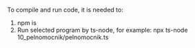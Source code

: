 To compile and run code, it is needed to:
1. npm is
2. Run selected program by ts-node, for example: npx ts-node 10_pelnomocnik/pelnomocnik.ts